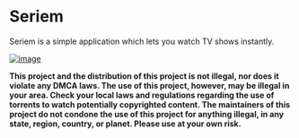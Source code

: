 


  
 

# Seriem
Seriem is a simple application which lets you watch TV shows instantly.


[![image](http://i.hizliresim.com/r19ORm.png)](http://hizliresim.com/r19ORm)





**This project and the distribution of this project is not illegal, nor does it violate any DMCA laws. The use of this project, however, may be illegal in your area. Check your local laws and regulations regarding the use of torrents to watch potentially copyrighted content. The maintainers of this project do not condone the use of this project for anything illegal, in any state, region, country, or planet. Please use at your own risk.**
